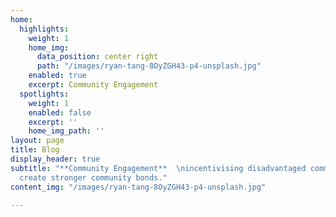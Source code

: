 ```yaml
---
home:
  highlights:
    weight: 1
    home_img:
      data_position: center right
      path: "/images/ryan-tang-8OyZGH43-p4-unsplash.jpg"
    enabled: true
    excerpt: Community Engagement
  spotlights:
    weight: 1
    enabled: false
    excerpt: ''
    home_img_path: ''
layout: page
title: Blog
display_header: true
subtitle: "**Community Engagement**  \nincentivising disadvantaged communities to
  create stronger community bonds."
content_img: "/images/ryan-tang-8OyZGH43-p4-unsplash.jpg"

---
```

